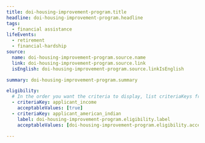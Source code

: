 ```yaml
---
title: doi-housing-improvement-program.title
headline: doi-housing-improvement-program.headline
tags:
  - financial assistance
lifeEvents:
  - retirement
  - financial-hardship
source:
  name: doi-housing-improvement-program.source.name
  link: doi-housing-improvement-program.source.link
  isEnglish: doi-housing-improvement-program.source.linkIsEnglish

summary: doi-housing-improvement-program.summary

eligibility:
  # In the order you want the criteria to display, list criteriaKeys from the csv here, each followed by a comma-separated list of which values indicate eligibility for that criteria. Wrap individual values in quotes if they have inner commas.
  - criteriaKey: applicant_income
    acceptableValues: [true]
  - criteriaKey: applicant_american_indian
    label: doi-housing-improvement-program.eligibility.label
    acceptableValues: [doi-housing-improvement-program.eligibility.acceptableValues]
 
---
```

